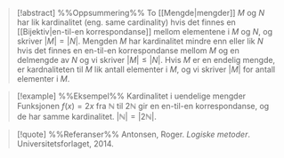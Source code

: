 
> [!abstract] %%Oppsummering%%
To [[Mengde|mengder]] $M$ og $N$ har lik kardinalitet (eng. same cardinality) hvis det finnes en [[Bijektiv|en-til-en korrespondanse]] mellom elementene i $M$ og $N$, og  skriver $|M|=|N|$. Mengden $M$ har kardinalitet mindre enn eller lik $N$ hvis det finnes en en-til-en korrespondanse mellom $M$ og en delmengde av $N$ og vi skriver $|M|\leqslant|N|$. Hvis $M$ er en endelig mengde, er kardnaliteten til $M$ lik antall elementer i $M$, og vi skriver $|M|$ for antall elementer i $M$.


> [!example] %%Eksempel%%
> Kardinalitet i uendelige mengder
Funksjonen $f(x)=2x$ fra $\mathbb{N}$ til $2\mathbb{N}$ gir en en-til-en korrespondanse, og de har samme kardinalitet. $|\mathbb{N}|=|2\mathbb{N}|$.

> [!quote] %%Referanser%%
Antonsen, Roger. *Logiske metoder*. Universitetsforlaget, 2014.